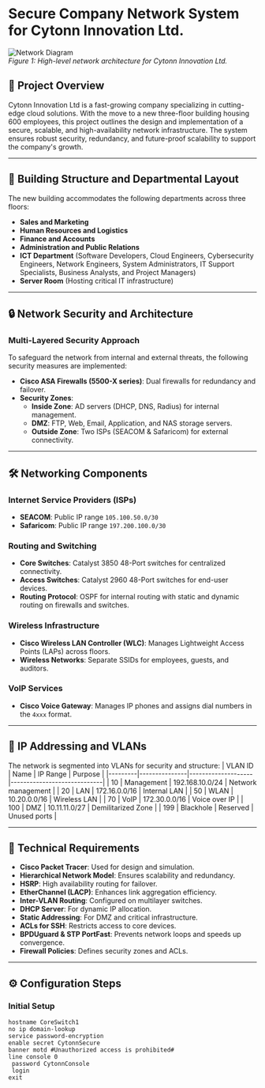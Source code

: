 # Secure Company Network System for Cytonn Innovation Ltd.

![Network Diagram](https://drive.google.com/file/d/1NczpH6i-kyMnjJBxKE5eSw-6FGVd8QIx/view?usp=sharing)  
*Figure 1: High-level network architecture for Cytonn Innovation Ltd.*

## 🌟 Project Overview
Cytonn Innovation Ltd is a fast-growing company specializing in cutting-edge cloud solutions. With the move to a new three-floor building housing 600 employees, this project outlines the design and implementation of a secure, scalable, and high-availability network infrastructure. The system ensures robust security, redundancy, and future-proof scalability to support the company's growth.

---

## 🏢 Building Structure and Departmental Layout
The new building accommodates the following departments across three floors:
- **Sales and Marketing**
- **Human Resources and Logistics**
- **Finance and Accounts**
- **Administration and Public Relations**
- **ICT Department** (Software Developers, Cloud Engineers, Cybersecurity Engineers, Network Engineers, System Administrators, IT Support Specialists, Business Analysts, and Project Managers)
- **Server Room** (Hosting critical IT infrastructure)

---

## 🔒 Network Security and Architecture
### Multi-Layered Security Approach
To safeguard the network from internal and external threats, the following security measures are implemented:
- **Cisco ASA Firewalls (5500-X series)**: Dual firewalls for redundancy and failover.
- **Security Zones**:
  - **Inside Zone**: AD servers (DHCP, DNS, Radius) for internal management.
  - **DMZ**: FTP, Web, Email, Application, and NAS storage servers.
  - **Outside Zone**: Two ISPs (SEACOM & Safaricom) for external connectivity.

---

## 🛠 Networking Components
### Internet Service Providers (ISPs)
- **SEACOM**: Public IP range `105.100.50.0/30`
- **Safaricom**: Public IP range `197.200.100.0/30`

### Routing and Switching
- **Core Switches**: Catalyst 3850 48-Port switches for centralized connectivity.
- **Access Switches**: Catalyst 2960 48-Port switches for end-user devices.
- **Routing Protocol**: OSPF for internal routing with static and dynamic routing on firewalls and switches.

### Wireless Infrastructure
- **Cisco Wireless LAN Controller (WLC)**: Manages Lightweight Access Points (LAPs) across floors.
- **Wireless Networks**: Separate SSIDs for employees, guests, and auditors.

### VoIP Services
- **Cisco Voice Gateway**: Manages IP phones and assigns dial numbers in the `4xxx` format.

---

## 📡 IP Addressing and VLANs
The network is segmented into VLANs for security and structure:
| VLAN ID | Name          | IP Range           | Purpose                     |
|---------|---------------|--------------------|-----------------------------|
| 10      | Management    | 192.168.10.0/24    | Network management          |
| 20      | LAN           | 172.16.0.0/16      | Internal LAN                |
| 50      | WLAN          | 10.20.0.0/16       | Wireless LAN                |
| 70      | VoIP          | 172.30.0.0/16      | Voice over IP               |
| 100     | DMZ           | 10.11.11.0/27      | Demilitarized Zone          |
| 199     | Blackhole     | Reserved           | Unused ports                |

---

## 🚀 Technical Requirements
- **Cisco Packet Tracer**: Used for design and simulation.
- **Hierarchical Network Model**: Ensures scalability and redundancy.
- **HSRP**: High availability routing for failover.
- **EtherChannel (LACP)**: Enhances link aggregation efficiency.
- **Inter-VLAN Routing**: Configured on multilayer switches.
- **DHCP Server**: For dynamic IP allocation.
- **Static Addressing**: For DMZ and critical infrastructure.
- **ACLs for SSH**: Restricts access to core devices.
- **BPDUguard & STP PortFast**: Prevents network loops and speeds up convergence.
- **Firewall Policies**: Defines security zones and ACLs.

---

## ⚙ Configuration Steps
### Initial Setup
```cisco
hostname CoreSwitch1
no ip domain-lookup
service password-encryption
enable secret CytonnSecure
banner motd #Unauthorized access is prohibited#
line console 0
 password CytonnConsole
 login
exit
